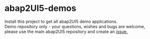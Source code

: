 # abap2UI5-demos
Install this project to get all abap2UI5 demo applications. <br>
Demo repository only - your questions, wishes and bugs are welcome, please use the main abap2UI5 repository and create an [issue.](https://github.com/oblomov-dev/ABAP2UI5/issues)
